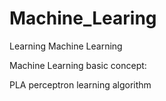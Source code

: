 # Machine_Learing
Learning Machine Learning

Machine Learning basic concept:

PLA perceptron learning algorithm
